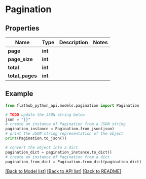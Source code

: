# Pagination


## Properties

Name | Type | Description | Notes
------------ | ------------- | ------------- | -------------
**page** | **int** |  | 
**page_size** | **int** |  | 
**total** | **int** |  | 
**total_pages** | **int** |  | 

## Example

```python
from flathub_python_api.models.pagination import Pagination

# TODO update the JSON string below
json = "{}"
# create an instance of Pagination from a JSON string
pagination_instance = Pagination.from_json(json)
# print the JSON string representation of the object
print(Pagination.to_json())

# convert the object into a dict
pagination_dict = pagination_instance.to_dict()
# create an instance of Pagination from a dict
pagination_from_dict = Pagination.from_dict(pagination_dict)
```
[[Back to Model list]](../README.md#documentation-for-models) [[Back to API list]](../README.md#documentation-for-api-endpoints) [[Back to README]](../README.md)


